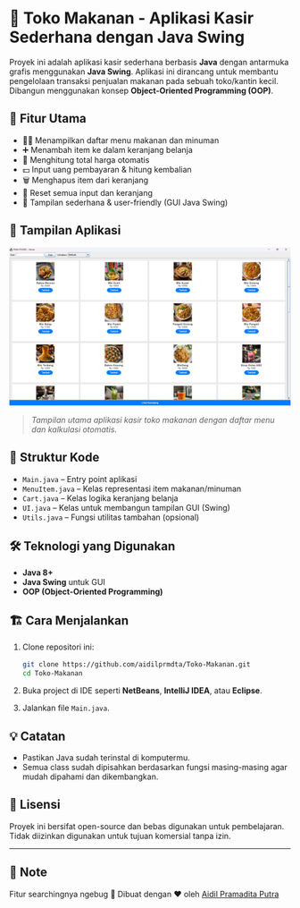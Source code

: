# 🛒 Toko Makanan - Aplikasi Kasir Sederhana dengan Java Swing

Proyek ini adalah aplikasi kasir sederhana berbasis **Java** dengan antarmuka grafis menggunakan **Java Swing**. Aplikasi ini dirancang untuk membantu pengelolaan transaksi penjualan makanan pada sebuah toko/kantin kecil. Dibangun menggunakan konsep **Object-Oriented Programming (OOP)**.

## 🚀 Fitur Utama

* 👨‍🍳 Menampilkan daftar menu makanan dan minuman
* ➕ Menambah item ke dalam keranjang belanja
* 🧾 Menghitung total harga otomatis
* 💵 Input uang pembayaran & hitung kembalian
* 🗑️ Menghapus item dari keranjang
* 🧹 Reset semua input dan keranjang
* 🎨 Tampilan sederhana & user-friendly (GUI Java Swing)

## 📸 Tampilan Aplikasi

![Tampilan Aplikasi](https://github.com/aidilprmdta/Toko-Makanan/blob/main/image.png?raw=true)

> *Tampilan utama aplikasi kasir toko makanan dengan daftar menu dan kalkulasi otomatis.*

## 🧱 Struktur Kode

* `Main.java` – Entry point aplikasi
* `MenuItem.java` – Kelas representasi item makanan/minuman
* `Cart.java` – Kelas logika keranjang belanja
* `UI.java` – Kelas untuk membangun tampilan GUI (Swing)
* `Utils.java` – Fungsi utilitas tambahan (opsional)

## 🛠️ Teknologi yang Digunakan

* **Java 8+**
* **Java Swing** untuk GUI
* **OOP (Object-Oriented Programming)**

## 🏗️ Cara Menjalankan

1. Clone repositori ini:

   ```bash
   git clone https://github.com/aidilprmdta/Toko-Makanan.git
   cd Toko-Makanan
   ```

2. Buka project di IDE seperti **NetBeans**, **IntelliJ IDEA**, atau **Eclipse**.

3. Jalankan file `Main.java`.

## 💡 Catatan

* Pastikan Java sudah terinstal di komputermu.
* Semua class sudah dipisahkan berdasarkan fungsi masing-masing agar mudah dipahami dan dikembangkan.

## 📜 Lisensi

Proyek ini bersifat open-source dan bebas digunakan untuk pembelajaran. Tidak diizinkan digunakan untuk tujuan komersial tanpa izin.

---

## 📝 Note
Fitur searchingnya ngebug
📌 Dibuat dengan ❤️ oleh [Aidil Pramadita Putra](https://github.com/aidilprmdta)
